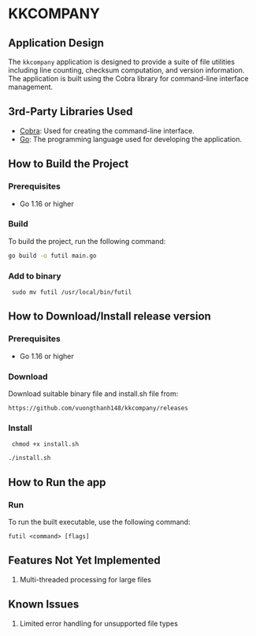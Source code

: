 # KKCOMPANY

## Application Design

The `kkcompany` application is designed to provide a suite of file utilities including line counting, checksum computation, and version information. The application is built using the Cobra library for command-line interface management.

## 3rd-Party Libraries Used

- [Cobra](https://github.com/spf13/cobra): Used for creating the command-line interface.
- [Go](https://golang.org/): The programming language used for developing the application.

## How to Build the Project

### Prerequisites

- Go 1.16 or higher

### Build

To build the project, run the following command:

```sh
go build -o futil main.go
```

### Add to binary

```
 sudo mv futil /usr/local/bin/futil
```

## How to Download/Install release version

### Prerequisites

- Go 1.16 or higher

### Download

Download suitable binary file and install.sh file from:

```
https://github.com/vuongthanh148/kkcompany/releases
```

### Install

```
 chmod +x install.sh
```

```
./install.sh
```

## How to Run the app

### Run

To run the built executable, use the following command:

```
futil <command> [flags]
```

## Features Not Yet Implemented

1. Multi-threaded processing for large files

## Known Issues

1. Limited error handling for unsupported file types
